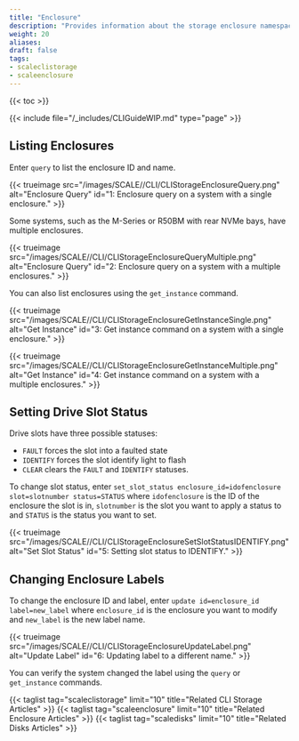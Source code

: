 ```yaml
---
title: "Enclosure"
description: "Provides information about the storage enclosure namespace in the TrueNAS CLI. Includes command syntax and common commands."
weight: 20
aliases:
draft: false
tags:
- scaleclistorage
- scaleenclosure
---
```


{{< toc >}}

{{< include file="/_includes/CLIGuideWIP.md" type="page" >}}

## Listing Enclosures

Enter `query` to list the enclosure ID and name.

{{< trueimage src="/images/SCALE//CLI/CLIStorageEnclosureQuery.png" alt="Enclosure Query" id="1: Enclosure query on a system with a single enclosure." >}}

Some systems, such as the M-Series or R50BM with rear NVMe bays, have multiple enclosures.

{{< trueimage src="/images/SCALE//CLI/CLIStorageEnclosureQueryMultiple.png" alt="Enclosure Query" id="2: Enclosure query on a system with a multiple enclosures." >}}

You can also list enclosures using the `get_instance` command.

{{< trueimage src="/images/SCALE//CLI/CLIStorageEnclosureGetInstanceSingle.png" alt="Get Instance" id="3: Get instance command on a system with a single enclosure." >}}

{{< trueimage src="/images/SCALE//CLI/CLIStorageEnclosureGetInstanceMultiple.png" alt="Get Instance" id="4: Get instance command on a system with a multiple enclosures." >}}

## Setting Drive Slot Status

Drive slots have three possible statuses: 

* `FAULT` forces the slot into a faulted state
* `IDENTIFY` forces the slot identify light to flash
* `CLEAR` clears the `FAULT` and `IDENTIFY` statuses.

To change slot status, enter `set_slot_status enclosure_id=idofenclosure slot=slotnumber status=STATUS` where `idofenclosure` is the ID of the enclosure the slot is in, `slotnumber` is the slot you want to apply a status to and `STATUS` is the status you want to set.

{{< trueimage src="/images/SCALE//CLI/CLIStorageEnclosureSetSlotStatusIDENTIFY.png" alt="Set Slot Status" id="5: Setting slot status to IDENTIFY." >}}

## Changing Enclosure Labels

To change the enclosure ID and label, enter `update id=enclosure_id label=new_label` where `enclosure_id` is the enclosure you want to modify and `new_label` is the new label name.

{{< trueimage src="/images/SCALE//CLI/CLIStorageEnclosureUpdateLabel.png" alt="Update Label" id="6: Updating label to a different name." >}}

You can verify the system changed the label using the `query` or `get_instance` commands.

{{< taglist tag="scaleclistorage" limit="10" title="Related CLI Storage Articles" >}}
{{< taglist tag="scaleenclosure" limit="10" title="Related Enclosure Articles" >}}
{{< taglist tag="scaledisks" limit="10" title="Related Disks Articles" >}}
